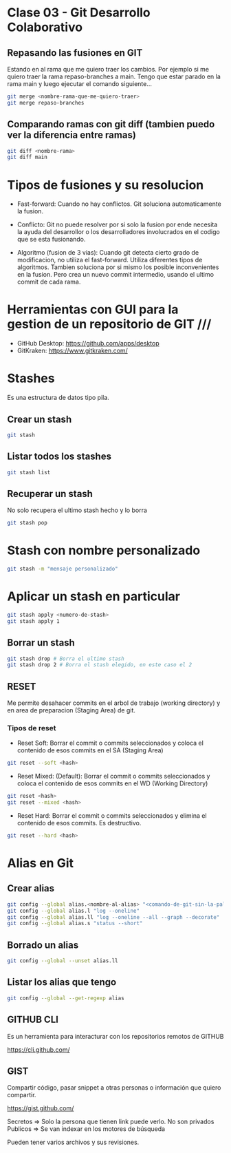 # Clase 03 - Git Desarrollo Colaborativo

## Repasando las fusiones en GIT
Estando en al rama que me quiero traer los cambios. Por ejemplo si me quiero traer la rama repaso-branches a main. Tengo que estar parado en la rama main y luego ejecutar el comando siguiente...

```sh
git merge <nombre-rama-que-me-quiero-traer>
git merge repaso-branches
```

## Comparando ramas con git diff (tambien puedo ver la diferencia entre ramas)

```sh
git diff <nombre-rama>
git diff main
```

# Tipos de fusiones y su resolucion

* Fast-forward: Cuando no hay conflictos. Git soluciona automaticamente la fusion.

* Conflicto: Git no puede resolver por si solo la fusion por ende necesita la ayuda del desarrollor o los desarrolladores involucrados en el codigo que se esta fusionando.

* Algoritmo (fusion de 3 vias): Cuando git detecta cierto grado de modificacion, no utiliza el fast-forward. Utiliza diferentes tipos de algoritmos. Tambien soluciona por si mismo los posible inconvenientes en la fusion. Pero crea un nuevo commit intermedio, usando el ultimo commit de cada rama.


# Herramientas con GUI para la gestion de un repositorio de GIT ///

* GitHub Desktop: <https://github.com/apps/desktop>
* GitKraken: <https://www.gitkraken.com/>

# Stashes
Es una estructura de datos tipo pila.

## Crear un stash

```sh
git stash
```

## Listar todos los stashes

```sh 
git stash list
```

## Recuperar un stash 
No solo recupera el ultimo stash hecho y lo borra

```sh 
git stash pop
```

# Stash con nombre personalizado

```sh
git stash -m "mensaje personalizado"
```

# Aplicar un stash en particular

```sh
git stash apply <numero-de-stash>
git stash apply 1
```

## Borrar un stash 

```sh
git stash drop # Borra el ultimo stash
git stash drop 2 # Borra el stash elegido, en este caso el 2
```

## RESET
Me permite desahacer commits en el arbol de trabajo (working directory) y en area de preparacion (Staging Area) de git.

### Tipos de reset

* Reset Soft: Borrar el commit o commits seleccionados y coloca el contenido de esos commits en el SA (Staging Area)

```sh
git reset --soft <hash>
```

* Reset Mixed: (Default): Borrar el commit o commits seleccionados y coloca el contenido de esos commits en el WD (Working Directory)

```sh
git reset <hash>
git reset --mixed <hash>
```

* Reset Hard: Borrar el commit o commits seleccionados y elimina el contenido de esos commits. Es destructivo.

```sh
git reset --hard <hash>
```


# Alias en Git

## Crear alias

```sh
git config --global alias.<nombre-al-alias> "<comando-de-git-sin-la-palabra-git>"
git config --global alias.l "log --oneline"
git config --global alias.ll "log --oneline --all --graph --decorate"
git config --global alias.s "status --short"
```

## Borrado un alias

```sh
git config --global --unset alias.ll
```

## Listar los alias que tengo

```sh
git config --global --get-regexp alias
```

## GITHUB CLI
Es un herramienta para interacturar con los repositorios remotos de GITHUB

<https://cli.github.com/>


## GIST
Compartir código, pasar snippet a otras personas o información que quiero compartir.

<https://gist.github.com/>

Secretos => Solo la persona que tienen link puede verlo. No son privados
Publicos => Se van indexar en los motores de búsqueda

Pueden tener varios archivos y sus revisiones.



